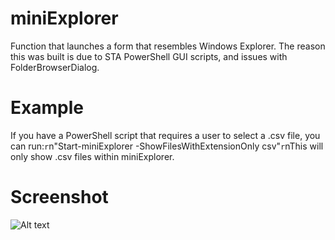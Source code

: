 # miniExplorer
Function that launches a form that resembles Windows Explorer.  The reason this was built is due to STA PowerShell GUI scripts, and issues with FolderBrowserDialog.

# Example
If you have a PowerShell script that requires a user to select a .csv file, you can run:`r`n"Start-miniExplorer -ShowFilesWithExtensionOnly csv"`r`nThis will only show .csv files within miniExplorer.

# Screenshot

![Alt text](http://i.imgur.com/L8Te30g.png "miniExplorer")

